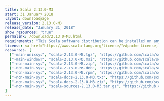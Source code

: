 ```yaml
---
title: Scala 2.13.0-M3
start: 31 January 2018
layout: downloadpage
release_version: 2.13.0-M3
release_date: "January 31, 2018"
show_resources: "true"
permalink: /download/2.13.0-M3.html
requirements: "This Scala software distribution can be installed on any Unix-like or Windows system. It requires Java, version 8 or later, which can be downloaded from <a href='https://www.java.com/'>java.com</a>."
license: <a href="https://www.scala-lang.org/license/">Apache License, Version 2.0</a>
resources: [
  ["-main-unixsys", "scala-2.13.0-M3.tgz", "https://github.com/scala/scala/releases/download/v2.13.0-M3/scala-2.13.0-M3.tgz", "Mac OS X, Unix, Cygwin", "17.31M"],
  ["-main-windows", "scala-2.13.0-M3.msi", "https://github.com/scala/scala/releases/download/v2.13.0-M3/scala-2.13.0-M3.msi", "Windows (msi installer)", "114.28M"],
  ["-non-main-sys", "scala-2.13.0-M3.zip", "https://github.com/scala/scala/releases/download/v2.13.0-M3/scala-2.13.0-M3.zip", "Windows", "17.35M"],
  ["-non-main-sys", "scala-2.13.0-M3.deb", "https://github.com/scala/scala/releases/download/v2.13.0-M3/scala-2.13.0-M3.deb", "Debian", "132.66M"],
  ["-non-main-sys", "scala-2.13.0-M3.rpm", "https://github.com/scala/scala/releases/download/v2.13.0-M3/scala-2.13.0-M3.rpm", "RPM package", "114.82M"],
  ["-non-main-sys", "scala-docs-2.13.0-M3.txz", "https://github.com/scala/scala/releases/download/v2.13.0-M3/scala-docs-2.13.0-M3.txz", "API docs", "51.24M"],
  ["-non-main-sys", "scala-docs-2.13.0-M3.zip", "https://github.com/scala/scala/releases/download/v2.13.0-M3/scala-docs-2.13.0-M3.zip", "API docs", "100.01M"],
  ["-non-main-sys", "scala-sources-2.13.0-M3.tar.gz", "https://github.com/scala/scala/archive/v2.13.0-M3.tar.gz", "Sources", ""]
]
---
```

